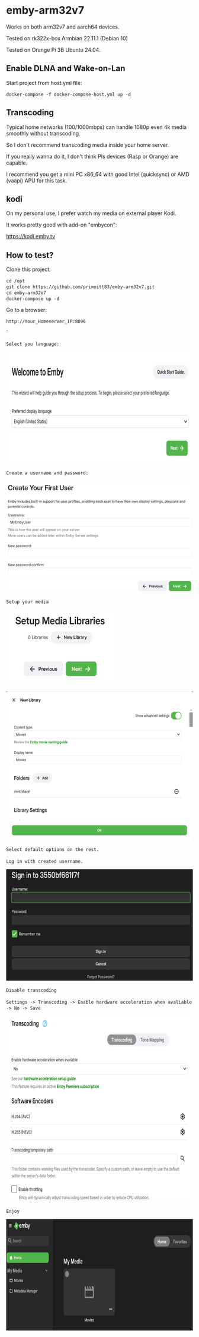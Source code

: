 # emby-arm32v7

Works on both arm32v7 and aarch64 devices.

Tested on rk322x-box Armbian 22.11.1 (Debian 10)

Tested on Orange Pi 3B Ubuntu 24.04.

## Enable DLNA and Wake-on-Lan

Start project from host.yml file:

````
docker-compose -f docker-compose-host.yml up -d
````

## Transcoding

Typical home networks (100/1000mbps) can handle 1080p even 4k media smoothly without transcoding.

So I don't recommend transcoding media inside your home server.

If you really wanna do it, I don't think PIs devices (Rasp or Orange) are capable.

I recommend you get a mini PC x86_64 with good Intel (quicksync) or AMD (vaapi) APU for this task.

## kodi
On my personal use, I prefer watch my media on external player Kodi.

It works pretty good with add-on "embycon":

https://kodi.emby.tv


## How to test?

Clone this project:
````
cd /opt
git clone https://github.com/primoitt83/emby-arm32v7.git
cd emby-arm32v7
docker-compose up -d
````

Go to a browser:

````
http://Your_Homeserver_IP:8096
````
`
````
Select you language:
````
<img src="image1.png" alt="emby1" width="600" height="300">

````
Create a username and password:
````

<img src="image2.png" alt="emby2" width="600" height="300">

````
Setup your media
````

<img src="image3.png" alt="emby3" width="300" height="200">
<br>
<br>
<img src="image4.png" alt="emby4" width="700" height="400">

````
Select default options on the rest.

Log in with created username.
````

<img src="image7.png" alt="emby7" width="600" height="300">

````
Disable transcoding

Settings -> Transcoding -> Enable hardware acceleration when avaliable -> No -> Save
````

<img src="image6.png" alt="emby6" width="700" height="500">

````
Enjoy
````

<img src="image5.png" alt="emby5" width="600" height="300">








